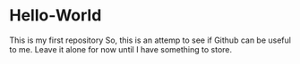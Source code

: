 # Hello-World
This is my first repository
So, this is an attemp to see if Github can be useful to me.
Leave it alone for now until I have something to store.
